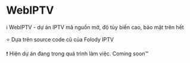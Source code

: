 # WebIPTV 
:information_source: WebIPTV - dự án IPTV mã nguồn mở, độ tùy biến cao, bảo mật trên hết

:star: Dựa trên source code cũ của Folody IPTV

:exclamation: Hiện dự án đang trong quá trình làm việc. Coming soon™
